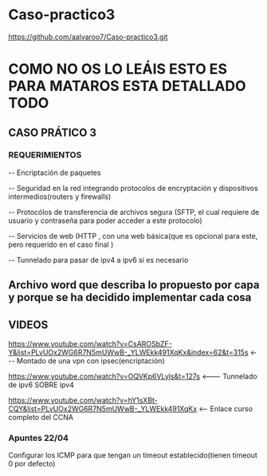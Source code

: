 # Caso-practico3
https://github.com/aalvaroo7/Caso-practico3.git

# COMO NO OS LO LEÁIS ESTO ES PARA MATAROS ESTA DETALLADO TODO

## CASO PRÁTICO 3
### REQUERIMIENTOS

-- Encriptación de paquetes

-- Seguridad en la red integrando protocolos de encryptación y dispositivos intermedios(routers y firewalls) 

-- Protocólos de transferencia de archivos segura (SFTP, el cual requiere de usuario y contraseña para poder acceder a este protocolo)

-- Servicios de web (HTTP , con una web básica(que es opcional para este, pero requerido en el caso final )

-- Tunnelado para pasar de ipv4 a ipv6 si es necesario

## Archivo word que describa lo propuesto por capa y porque se ha decidido implementar cada cosa

## VIDEOS

https://www.youtube.com/watch?v=CsAROSbZF-Y&list=PLvUOx2WG6R7N5mUWwB-_YLWEkk491XqKx&index=62&t=315s <--- Montado de una vpn con ipsec(encriptación)

https://www.youtube.com/watch?v=OQVKp6VLyls&t=127s <--- Tunnelado de ipv6  SOBRE  ipv4

https://www.youtube.com/watch?v=hY1sXBt-CQY&list=PLvUOx2WG6R7N5mUWwB-_YLWEkk491XqKx <-- Enlace curso completo del CCNA


### Apuntes 22/04
Configurar los ICMP para que tengan un timeout establecido(tienen timeout 0 por defecto)




